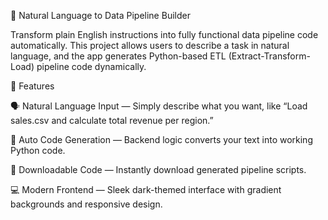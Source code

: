🧠 Natural Language to Data Pipeline Builder

Transform plain English instructions into fully functional data pipeline code automatically.
This project allows users to describe a task in natural language, and the app generates Python-based ETL (Extract-Transform-Load) pipeline code dynamically.

🚀 Features

🗣️ Natural Language Input — Simply describe what you want, like
“Load sales.csv and calculate total revenue per region.”

🧩 Auto Code Generation — Backend logic converts your text into working Python code.

💾 Downloadable Code — Instantly download generated pipeline scripts.

💻 Modern Frontend — Sleek dark-themed interface with gradient backgrounds and responsive design.
